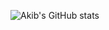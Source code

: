 ![Akib's GitHub stats](https://github-readme-stats.vercel.app/api?username=AkibMohtasim&show_icons=true&theme=transparent)

